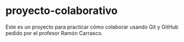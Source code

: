# proyecto-colaborativo

Este es un proyecto para practicar cómo colaborar usando Git y GitHub pedido por el profesor Ramón Carrasco.
